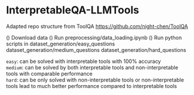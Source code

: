 # InterpretableQA-LLMTools

Adapted repo structure from ToolQA https://github.com/night-chen/ToolQA

() Download data
() Run preprocessing/data_loading.ipynb
() Run python scripts in dataset_generation/easy_questions dataset_generation/medium_questions dataset_generation/hard_questions

```easy```: can be solved with interpretable tools with 100% accuracy <br>
```medium```: can be solved by both interpretable tools and non-interpretable tools with comparable performance <br>
```hard```: can be only solved with non-interpretable tools or non-interpretable tools lead to much better performance compared to interpretable tools
